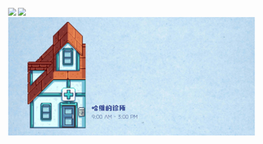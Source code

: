 ![](../assets/book_img/character/5.jpg)
![](../assets/book_img/character/5-1.jpg)
![](../assets/book_img/character/5-2.jpg)